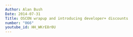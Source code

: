 ```yaml
---
Author: Alan Bush
Date: 2014-07-31
Title: OSCON wrapup and introducing developer+ discounts
number: "066"
youtube_id: HH_WKrE8r0U
---
```



